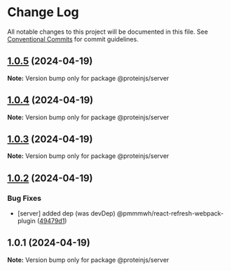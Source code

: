 # Change Log

All notable changes to this project will be documented in this file.
See [Conventional Commits](https://conventionalcommits.org) for commit guidelines.

## [1.0.5](https://github.com/brentbahry/server/compare/@proteinjs/server@1.0.4...@proteinjs/server@1.0.5) (2024-04-19)

**Note:** Version bump only for package @proteinjs/server





## [1.0.4](https://github.com/brentbahry/server/compare/@proteinjs/server@1.0.3...@proteinjs/server@1.0.4) (2024-04-19)

**Note:** Version bump only for package @proteinjs/server





## [1.0.3](https://github.com/brentbahry/server/compare/@proteinjs/server@1.0.2...@proteinjs/server@1.0.3) (2024-04-19)

**Note:** Version bump only for package @proteinjs/server





## [1.0.2](https://github.com/brentbahry/server/compare/@proteinjs/server@1.0.1...@proteinjs/server@1.0.2) (2024-04-19)


### Bug Fixes

* [server] added dep (was devDep) @pmmmwh/react-refresh-webpack-plugin ([49479d1](https://github.com/brentbahry/server/commit/49479d1b23e0d767bb0d00731002a2bf77ede892))





## 1.0.1 (2024-04-19)

**Note:** Version bump only for package @proteinjs/server
